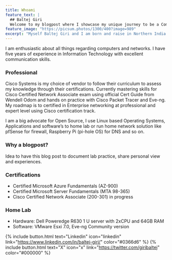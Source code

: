 ```yaml
---
title: Whoami
feature_text: |
  ## Baltej Giri
  Welcome to my blogpost where I showcase my unique journey to be a Computer Networking Expert.
feature_image: "https://picsum.photos/1300/400?image=989"
excerpt: "Myself Baltej Giri and I am born and raise in Northern India. Right after completing High School, I moved to New Zealand to pursue higher education. I and my wife both migrated to Canada in 2016 and landed in beautiful community called Okanagan Valley in British Columbia."
---
```


I am enthusiastic about all things regarding computers and networks. I have five years of experience in Information Technology with excellent communication skills.

### Professional

Cisco Systems is my choice of vendor to follow their curriculum to assess my knowledge through their certifications. Currently mastering skills for Cisco Certified Network Associate exam using official Cert Guide from Wendell Odom and hands on practice with Cisco Packet Tracer and Eve-ng. My roadmap is to certified in Enterprise networking at professional and expert level using Cisco certification track.

I am a big advocate for Open Source, I use Linux based Operating Systems, Applications and software’s to home lab or run home network solution like pfSense for firewall, Raspberry Pi (pi-hole OS) for DNS and so on.

### Why a blogpost?

Idea to have this blog post to document lab practice, share personal view and experiences.

### Certifications

- Certified Microsoft Azure Fundamentals (AZ-900)
- Certified Microsoft Server Fundamentals (MTA 98-365)
- Cisco Certified Network Associate (200-301) in progress

### Home Lab

- Hardware: Dell Poweredge R630 1 U server with 2xCPU and 64GB RAM
- Software: VMware Esxi 7.0, Eve-ng Community version

{% include button.html text="Linkedin" icon="linkedin" link="https://www.linkedin.com/in/baltej-giri/" color="#0366d6" %} {% include button.html text="X" icon="x" link="https://twitter.com/giribaltej" color="#000000" %}
